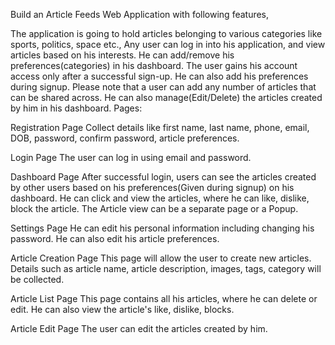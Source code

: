 Build an Article Feeds Web Application with following features,

The application is going to hold articles belonging to various categories like sports, politics, space etc.,
Any user can log in into his application, and view articles based on his interests. He can add/remove his preferences(categories) in his dashboard.
The user gains his account access only after a successful sign-up. He can also add his preferences during signup.
Please note that a user can add any number of articles that can be shared across. He can also manage(Edit/Delete) the articles created by him in his dashboard.
Pages:

Registration Page Collect details like first name, last name, phone, email, DOB, password, confirm password, article preferences.

Login Page The user can log in using email and password.

Dashboard Page After successful login, users can see the articles created by other users based on his preferences(Given during signup) on his dashboard. He can click and view the articles, where he can like, dislike, block the article. The Article view can be a separate page or a Popup.

Settings Page He can edit his personal information including changing his password. He can also edit his article preferences.

Article Creation Page This page will allow the user to create new articles. Details such as article name, article description, images, tags, category will be collected.

Article List Page This page contains all his articles, where he can delete or edit. He can also view the article's like, dislike, blocks.

Article Edit Page The user can edit the articles created by him.

